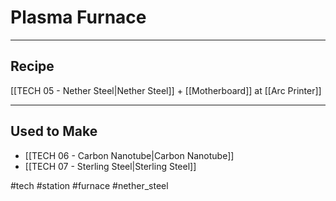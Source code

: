 # Plasma Furnace
---
## Recipe
[[TECH 05 - Nether Steel|Nether Steel]] + [[Motherboard]] at [[Arc Printer]]

---
## Used to Make
- [[TECH 06 - Carbon Nanotube|Carbon Nanotube]]
- [[TECH 07 - Sterling Steel|Sterling Steel]]

#tech #station #furnace #nether_steel 